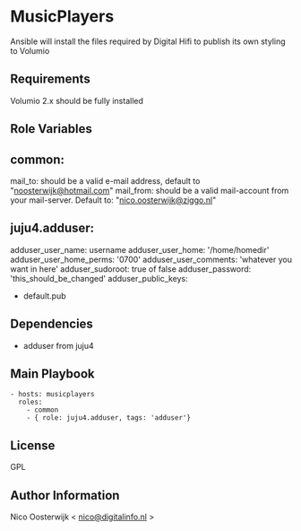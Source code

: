 MusicPlayers
============

Ansible will install the files required by Digital Hifi to publish its own styling to Volumio

Requirements
------------

Volumio 2.x should be fully installed

Role Variables
--------------

common:
-------
  mail_to: should be a valid e-mail address, default to "noosterwijk@hotmail.com" 
  mail_from: should be a valid mail-account from your mail-server. Default to: "nico.oosterwijk@ziggo.nl"

juju4.adduser:
--------------
adduser_user_name: username
adduser_user_home: '/home/homedir'
adduser_user_home_perms: '0700'
adduser_user_comments: 'whatever you want in here'
adduser_sudoroot: true of false
adduser_password: 'this_should_be_changed'
adduser_public_keys:
- default.pub


Dependencies
------------

- adduser from juju4

Main Playbook
-------------

    - hosts: musicplayers
      roles:
        - common
        - { role: juju4.adduser, tags: 'adduser'}

License
-------

GPL

Author Information
------------------

Nico Oosterwijk < nico@digitalinfo.nl >

